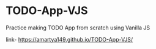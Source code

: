 # TODO-App-VJS
Practice making TODO App from scratch using Vanilla JS

link- https://amartya149.github.io/TODO-App-VJS/
